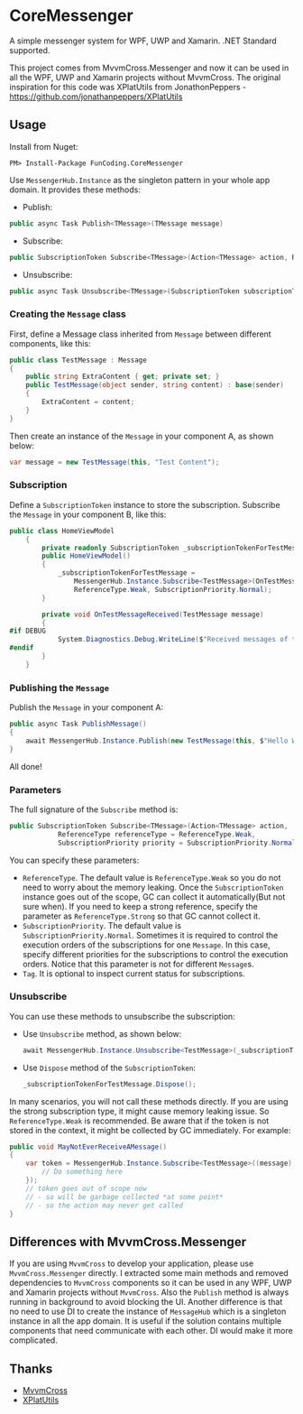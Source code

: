 # CoreMessenger

A simple messenger system for WPF, UWP and Xamarin. .NET Standard supported.

This project comes from MvvmCross.Messenger and now it can be used in all the WPF, UWP and Xamarin projects without MvvmCross. The original inspiration for this code was XPlatUtils from JonathonPeppers - https://github.com/jonathanpeppers/XPlatUtils

## Usage

Install from Nuget:

```
PM> Install-Package FunCoding.CoreMessenger
```

Use `MessengerHub.Instance` as the singleton pattern in your whole app domain. It provides these methods:

* Publish: 
```csharp
public async Task Publish<TMessage>(TMessage message)
```
* Subscribe: 
```csharp
public SubscriptionToken Subscribe<TMessage>(Action<TMessage> action, ReferenceType referenceType = ReferenceType.Weak, SubscriptionPriority priority = SubscriptionPriority.Normal, string tag = null)
```
* Unsubscribe:
```csharp
public async Task Unsubscribe<TMessage>(SubscriptionToken subscriptionToken)
```

### Creating the `Message` class

First, define a Message class inherited from `Message` between different components, like this:

```csharp
public class TestMessage : Message
{
    public string ExtraContent { get; private set; }
    public TestMessage(object sender, string content) : base(sender)
    {
        ExtraContent = content;
    }
}
```

Then create an instance of the `Message` in your component A, as shown below:

```csharp
var message = new TestMessage(this, "Test Content");
```

### Subscription

Define a `SubscriptionToken` instance to store the subscription. Subscribe the `Message` in your component B, like this:

```csharp
public class HomeViewModel
    {
        private readonly SubscriptionToken _subscriptionTokenForTestMessage;
        public HomeViewModel()
        {
            _subscriptionTokenForTestMessage = 
                MessengerHub.Instance.Subscribe<TestMessage>(OnTestMessageReceived,
                ReferenceType.Weak, SubscriptionPriority.Normal);
        }

        private void OnTestMessageReceived(TestMessage message)
        {
#if DEBUG
            System.Diagnostics.Debug.WriteLine($"Received messages of type {message.GetType().ToString()}. Content: {message.Content}");
#endif
        }
    }
```

### Publishing the `Message`

Publish the `Message` in your component A:

```csharp
public async Task PublishMessage()
{
    await MessengerHub.Instance.Publish(new TestMessage(this, $"Hello World!"));
}
```

All done!

### Parameters

The full signature of the `Subscribe` method is:

```csharp
public SubscriptionToken Subscribe<TMessage>(Action<TMessage> action,
            ReferenceType referenceType = ReferenceType.Weak,
            SubscriptionPriority priority = SubscriptionPriority.Normal, string tag = null) where TMessage : Message
```

You can specify these parameters:

* `ReferenceType`. The default value is `ReferenceType.Weak` so you do not need to worry about the memory leaking. Once the `SubscriptionToken` instance goes out of the scope, GC can collect it automatically(But not sure when). If you need to keep a strong reference, specify the parameter as `ReferenceType.Strong` so that GC cannot collect it.
* `SubscriptionPriority`. The default value is `SubscriptionPriority.Normal`. Sometimes it is required to control the execution orders of the subscriptions for one `Message`. In this case, specify different priorities for the subscriptions to control the execution orders. Notice that this parameter is not for different `Message`s.
* `Tag`. It is optional to inspect current status for subscriptions.

### Unsubscribe

You can use these methods to unsubscribe the subscription:

* Use `Unsubscribe` method, as shown below:
  ```csharp
  await MessengerHub.Instance.Unsubscribe<TestMessage>(_subscriptionTokenForTestMessage);
  ```
* Use `Dispose` method of the `SubscriptionToken`:
  ```csharp
  _subscriptionTokenForTestMessage.Dispose();
  ```

In many scenarios, you will not call these methods directly. If you are using the strong subscription type, it might cause memory leaking issue. So `ReferenceType.Weak` is recommended. Be aware that if the token is not stored in the context, it might be collected by GC immediately. For example:

```csharp
public void MayNotEverReceiveAMessage()
{
    var token = MessengerHub.Instance.Subscribe<TestMessage>((message) => {
        // Do something here
    });
    // token goes out of scope now
    // - so will be garbage collected *at some point*
    // - so the action may never get called
}
```

## Differences with MvvmCross.Messenger

If you are using `MvvmCross` to develop your application, please use `MvvmCross.Messenger` directly. I extracted some main methods and removed dependencies to `MvvmCross` components so it can be used in any WPF, UWP and Xamarin projects without `MvvmCross`. Also the `Publish` method is always running in background to avoid blocking the UI. Another difference is that no need to use DI to create the instance of `MessageHub` which is a singleton instance in all the app domain. It is useful if the solution contains multiple components that need communicate with each other. DI would make it more complicated.

## Thanks

* [MvvmCross](https://www.mvvmcross.com)
* [XPlatUtils](https://github.com/jonathanpeppers/XPlatUtils)
